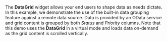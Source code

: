 The **DataGrid** widget allows your end users to&nbsp;shape data as&nbsp;needs dictate. In&nbsp;this example, we&nbsp;demonstrate the use of&nbsp;the built-in data grouping feature against a&nbsp;remote data source. Data is&nbsp;provided by&nbsp;an&nbsp;OData service and grid content is&nbsp;grouped by&nbsp;both _Status_ and _Priority_ columns. Note that this demo uses the **DataGrid** in&nbsp;a&nbsp;virtual mode and loads data on-demand as&nbsp;the grid content is&nbsp;scrolled vertically.